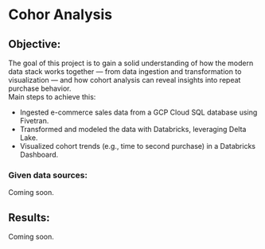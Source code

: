 # Cohor Analysis  
## Objective:  
The goal of this project is to gain a solid understanding of how the modern data stack works together — from data ingestion and transformation to visualization — and how cohort analysis can reveal insights into repeat purchase behavior.  
Main steps to achieve this:  
* Ingested e-commerce sales data from a GCP Cloud SQL database using Fivetran.
* Transformed and modeled the data with Databricks, leveraging Delta Lake.
* Visualized cohort trends (e.g., time to second purchase) in a Databricks Dashboard.  
### Given data sources:  
Coming soon.

## Results:  
Coming soon.
